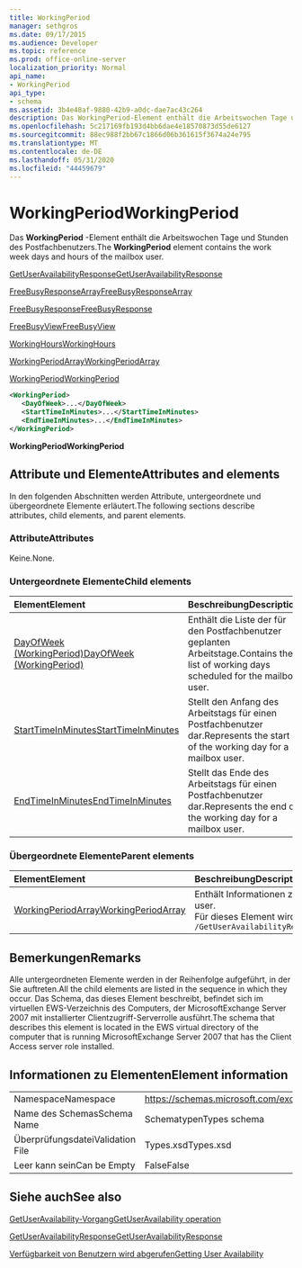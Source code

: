 ```yaml
---
title: WorkingPeriod
manager: sethgros
ms.date: 09/17/2015
ms.audience: Developer
ms.topic: reference
ms.prod: office-online-server
localization_priority: Normal
api_name:
- WorkingPeriod
api_type:
- schema
ms.assetid: 3b4e48af-9880-42b9-a0dc-dae7ac43c264
description: Das WorkingPeriod-Element enthält die Arbeitswochen Tage und Stunden des Postfachbenutzers.
ms.openlocfilehash: 5c217169fb193d4bb6dae4e18570873d55de6127
ms.sourcegitcommit: 88ec988f2bb67c1866d06b361615f3674a24e795
ms.translationtype: MT
ms.contentlocale: de-DE
ms.lasthandoff: 05/31/2020
ms.locfileid: "44459679"
---
```

# <a name="workingperiod"></a><span data-ttu-id="8493f-103">WorkingPeriod</span><span class="sxs-lookup"><span data-stu-id="8493f-103">WorkingPeriod</span></span>

<span data-ttu-id="8493f-104">Das **WorkingPeriod** -Element enthält die Arbeitswochen Tage und Stunden des Postfachbenutzers.</span><span class="sxs-lookup"><span data-stu-id="8493f-104">The **WorkingPeriod** element contains the work week days and hours of the mailbox user.</span></span> 
  
[<span data-ttu-id="8493f-105">GetUserAvailabilityResponse</span><span class="sxs-lookup"><span data-stu-id="8493f-105">GetUserAvailabilityResponse</span></span>](getuseravailabilityresponse.md)
  
[<span data-ttu-id="8493f-106">FreeBusyResponseArray</span><span class="sxs-lookup"><span data-stu-id="8493f-106">FreeBusyResponseArray</span></span>](freebusyresponsearray.md)
  
[<span data-ttu-id="8493f-107">FreeBusyResponse</span><span class="sxs-lookup"><span data-stu-id="8493f-107">FreeBusyResponse</span></span>](freebusyresponse.md)
  
[<span data-ttu-id="8493f-108">FreeBusyView</span><span class="sxs-lookup"><span data-stu-id="8493f-108">FreeBusyView</span></span>](freebusyview.md)
  
[<span data-ttu-id="8493f-109">WorkingHours</span><span class="sxs-lookup"><span data-stu-id="8493f-109">WorkingHours</span></span>](workinghours-ex15websvcsotherref.md)
  
[<span data-ttu-id="8493f-110">WorkingPeriodArray</span><span class="sxs-lookup"><span data-stu-id="8493f-110">WorkingPeriodArray</span></span>](workingperiodarray.md)
  
[<span data-ttu-id="8493f-111">WorkingPeriod</span><span class="sxs-lookup"><span data-stu-id="8493f-111">WorkingPeriod</span></span>](workingperiod.md)
  
```xml
<WorkingPeriod>
   <DayOfWeek>...</DayOfWeek>
   <StartTimeInMinutes>...</StartTimeInMinutes>
   <EndTimeInMinutes>...</EndTimeInMinutes>
</WorkingPeriod>
```

 <span data-ttu-id="8493f-112">**WorkingPeriod**</span><span class="sxs-lookup"><span data-stu-id="8493f-112">**WorkingPeriod**</span></span>
## <a name="attributes-and-elements"></a><span data-ttu-id="8493f-113">Attribute und Elemente</span><span class="sxs-lookup"><span data-stu-id="8493f-113">Attributes and elements</span></span>

<span data-ttu-id="8493f-114">In den folgenden Abschnitten werden Attribute, untergeordnete und übergeordnete Elemente erläutert.</span><span class="sxs-lookup"><span data-stu-id="8493f-114">The following sections describe attributes, child elements, and parent elements.</span></span>
  
### <a name="attributes"></a><span data-ttu-id="8493f-115">Attribute</span><span class="sxs-lookup"><span data-stu-id="8493f-115">Attributes</span></span>

<span data-ttu-id="8493f-116">Keine.</span><span class="sxs-lookup"><span data-stu-id="8493f-116">None.</span></span>
  
### <a name="child-elements"></a><span data-ttu-id="8493f-117">Untergeordnete Elemente</span><span class="sxs-lookup"><span data-stu-id="8493f-117">Child elements</span></span>

|<span data-ttu-id="8493f-118">**Element**</span><span class="sxs-lookup"><span data-stu-id="8493f-118">**Element**</span></span>|<span data-ttu-id="8493f-119">**Beschreibung**</span><span class="sxs-lookup"><span data-stu-id="8493f-119">**Description**</span></span>|
|:-----|:-----|
|[<span data-ttu-id="8493f-120">DayOfWeek (WorkingPeriod)</span><span class="sxs-lookup"><span data-stu-id="8493f-120">DayOfWeek (WorkingPeriod)</span></span>](dayofweek-workingperiod.md) <br/> |<span data-ttu-id="8493f-121">Enthält die Liste der für den Postfachbenutzer geplanten Arbeitstage.</span><span class="sxs-lookup"><span data-stu-id="8493f-121">Contains the list of working days scheduled for the mailbox user.</span></span>  <br/> |
|[<span data-ttu-id="8493f-122">StartTimeInMinutes</span><span class="sxs-lookup"><span data-stu-id="8493f-122">StartTimeInMinutes</span></span>](starttimeinminutes.md) <br/> |<span data-ttu-id="8493f-123">Stellt den Anfang des Arbeitstags für einen Postfachbenutzer dar.</span><span class="sxs-lookup"><span data-stu-id="8493f-123">Represents the start of the working day for a mailbox user.</span></span>  <br/> |
|[<span data-ttu-id="8493f-124">EndTimeInMinutes</span><span class="sxs-lookup"><span data-stu-id="8493f-124">EndTimeInMinutes</span></span>](endtimeinminutes.md) <br/> |<span data-ttu-id="8493f-125">Stellt das Ende des Arbeitstags für einen Postfachbenutzer dar.</span><span class="sxs-lookup"><span data-stu-id="8493f-125">Represents the end of the working day for a mailbox user.</span></span>  <br/> |
   
### <a name="parent-elements"></a><span data-ttu-id="8493f-126">Übergeordnete Elemente</span><span class="sxs-lookup"><span data-stu-id="8493f-126">Parent elements</span></span>

|<span data-ttu-id="8493f-127">**Element**</span><span class="sxs-lookup"><span data-stu-id="8493f-127">**Element**</span></span>|<span data-ttu-id="8493f-128">**Beschreibung**</span><span class="sxs-lookup"><span data-stu-id="8493f-128">**Description**</span></span>|
|:-----|:-----|
|[<span data-ttu-id="8493f-129">WorkingPeriodArray</span><span class="sxs-lookup"><span data-stu-id="8493f-129">WorkingPeriodArray</span></span>](workingperiodarray.md) <br/> |<span data-ttu-id="8493f-130">Enthält Informationen zum Arbeitszeitraum für den Postfachbenutzer.</span><span class="sxs-lookup"><span data-stu-id="8493f-130">Contains working period information for the mailbox user.</span></span>  <br/> <span data-ttu-id="8493f-131">Für dieses Element wird folgender XPath-Ausdruck verwendet: </span><span class="sxs-lookup"><span data-stu-id="8493f-131">The following is the XPath expression to this element:</span></span>  <br/>  `/GetUserAvailabilityResponse/FreeBusyResponseArray/FreeBusyResponse/FreeBusyView/WorkingHours/WorkingPeriodArray` <br/> |
   
## <a name="remarks"></a><span data-ttu-id="8493f-132">Bemerkungen</span><span class="sxs-lookup"><span data-stu-id="8493f-132">Remarks</span></span>

<span data-ttu-id="8493f-133">Alle untergeordneten Elemente werden in der Reihenfolge aufgeführt, in der Sie auftreten.</span><span class="sxs-lookup"><span data-stu-id="8493f-133">All the child elements are listed in the sequence in which they occur.</span></span> <span data-ttu-id="8493f-134">Das Schema, das dieses Element beschreibt, befindet sich im virtuellen EWS-Verzeichnis des Computers, der MicrosoftExchange Server 2007 mit installierter Clientzugriff-Serverrolle ausführt.</span><span class="sxs-lookup"><span data-stu-id="8493f-134">The schema that describes this element is located in the EWS virtual directory of the computer that is running MicrosoftExchange Server 2007 that has the Client Access server role installed.</span></span>
  
## <a name="element-information"></a><span data-ttu-id="8493f-135">Informationen zu Elementen</span><span class="sxs-lookup"><span data-stu-id="8493f-135">Element information</span></span>

|||
|:-----|:-----|
|<span data-ttu-id="8493f-136">Namespace</span><span class="sxs-lookup"><span data-stu-id="8493f-136">Namespace</span></span>  <br/> |https://schemas.microsoft.com/exchange/services/2006/types  <br/> |
|<span data-ttu-id="8493f-137">Name des Schemas</span><span class="sxs-lookup"><span data-stu-id="8493f-137">Schema Name</span></span>  <br/> |<span data-ttu-id="8493f-138">Schematypen</span><span class="sxs-lookup"><span data-stu-id="8493f-138">Types schema</span></span>  <br/> |
|<span data-ttu-id="8493f-139">Überprüfungsdatei</span><span class="sxs-lookup"><span data-stu-id="8493f-139">Validation File</span></span>  <br/> |<span data-ttu-id="8493f-140">Types.xsd</span><span class="sxs-lookup"><span data-stu-id="8493f-140">Types.xsd</span></span>  <br/> |
|<span data-ttu-id="8493f-141">Leer kann sein</span><span class="sxs-lookup"><span data-stu-id="8493f-141">Can be Empty</span></span>  <br/> |<span data-ttu-id="8493f-142">False</span><span class="sxs-lookup"><span data-stu-id="8493f-142">False</span></span>  <br/> |
   
## <a name="see-also"></a><span data-ttu-id="8493f-143">Siehe auch</span><span class="sxs-lookup"><span data-stu-id="8493f-143">See also</span></span>



[<span data-ttu-id="8493f-144">GetUserAvailability-Vorgang</span><span class="sxs-lookup"><span data-stu-id="8493f-144">GetUserAvailability operation</span></span>](getuseravailability-operation.md)
  
[<span data-ttu-id="8493f-145">GetUserAvailabilityResponse</span><span class="sxs-lookup"><span data-stu-id="8493f-145">GetUserAvailabilityResponse</span></span>](getuseravailabilityresponse.md)


[<span data-ttu-id="8493f-146">Verfügbarkeit von Benutzern wird abgerufen</span><span class="sxs-lookup"><span data-stu-id="8493f-146">Getting User Availability</span></span>](https://msdn.microsoft.com/library/d4133fcb-9b0f-4e6b-aadf-a389da83516a%28Office.15%29.aspx)

